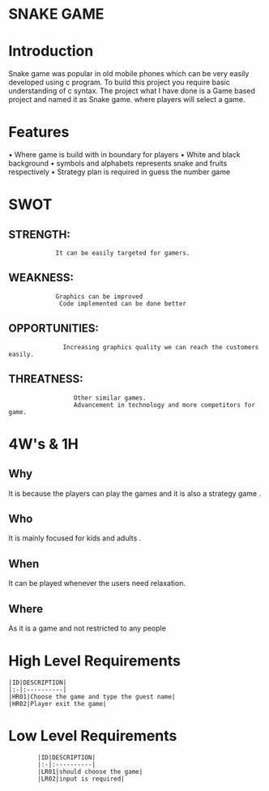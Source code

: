# SNAKE GAME
# Introduction
Snake game was popular in old mobile phones which can be very easily developed using c program. To build this project you require basic understanding of c syntax. 
The project what I have done is a Game based project and named it as Snake game. where players will select a game.

# Features
•	Where game is build with in boundary for players
•	White and black background 
•	symbols and alphabets represents snake and fruits respectively
•	Strategy plan is required in guess the number game



# SWOT
## STRENGTH:
                 It can be easily targeted for gamers.
## WEAKNESS:
                 Graphics can be improved 
                  Code implemented can be done better 
## OPPORTUNITIES:
                   Increasing graphics quality we can reach the customers easily.
## THREATNESS:
                      Other similar games.
                      Advancement in technology and more competitors for game.

# 4W's & 1H
## Why
It is because the players can play the games and it is also a strategy game . 
## Who
It is mainly focused for kids and adults .
## When
It can be played whenever the users need relaxation.
## Where
As it is a game and not restricted to any people 

# High Level Requirements
    |ID|DESCRIPTION|
    |:-|:----------|
    |HR01|Choose the game and type the guest name|
    |HR02|Player exit the game|

# Low Level Requirements
            |ID|DESCRIPTION|
            |:-|:----------|
            |LR01|should choose the game|
            |LR02|input is required|



